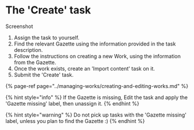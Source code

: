 # The 'Create' task

Screenshot

1. Assign the task to yourself.
2. Find the relevant Gazette using the information provided in the task description.
3. Follow the instructions on creating a new Work, using the information from the Gazette.
4. Once the work exists, create an 'Import content' task on it.
5. Submit the 'Create' task.

{% page-ref page="../managing-works/creating-and-editing-works.md" %}

{% hint style="info" %}
If the Gazette is missing, Edit the task and apply the 'Gazette missing' label, then unassign it.
{% endhint %}

{% hint style="warning" %}
Do not pick up tasks with the 'Gazette missing' label, unless you plan to find the Gazette :\)
{% endhint %}



